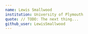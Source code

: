 ```yaml
---
name: Lewis Smallwood
institution: University of Plymouth
quote: // TODO: The next thing...
github_user: LewisSmallwood
---
```

